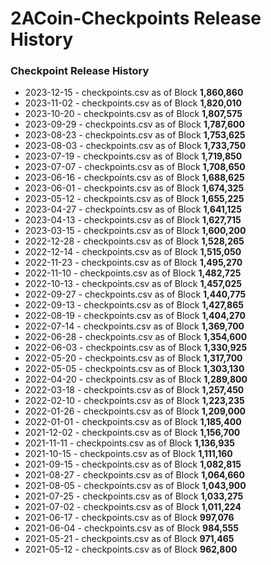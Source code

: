 # 2ACoin-Checkpoints Release History

### Checkpoint Release History
- 2023-12-15 - checkpoints.csv as of Block **1,860,860**
- 2023-11-02 - checkpoints.csv as of Block **1,820,010**
- 2023-10-20 - checkpoints.csv as of Block **1,807,575**
- 2023-09-29 - checkpoints.csv as of Block **1,787,600**
- 2023-08-23 - checkpoints.csv as of Block **1,753,625**
- 2023-08-03 - checkpoints.csv as of Block **1,733,750**
- 2023-07-19 - checkpoints.csv as of Block **1,719,850**
- 2023-07-07 - checkpoints.csv as of Block **1,708,650**
- 2023-06-16 - checkpoints.csv as of Block **1,688,625**
- 2023-06-01 - checkpoints.csv as of Block **1,674,325**
- 2023-05-12 - checkpoints.csv as of Block **1,655,225**
- 2023-04-27 - checkpoints.csv as of Block **1,641,125**
- 2023-04-13 - checkpoints.csv as of Block **1,627,715**
- 2023-03-15 - checkpoints.csv as of Block **1,600,200**
- 2022-12-28 - checkpoints.csv as of Block **1,528,265**
- 2022-12-14 - checkpoints.csv as of Block **1,515,050**
- 2022-11-23 - checkpoints.csv as of Block **1,495,270**
- 2022-11-10 - checkpoints.csv as of Block **1,482,725**
- 2022-10-13 - checkpoints.csv as of Block **1,457,025**
- 2022-09-27 - checkpoints.csv as of Block **1,440,775**
- 2022-09-13 - checkpoints.csv as of Block **1,427,865**
- 2022-08-19 - checkpoints.csv as of Block **1,404,270**
- 2022-07-14 - checkpoints.csv as of Block **1,369,700**
- 2022-06-28 - checkpoints.csv as of Block **1,354,600**
- 2022-06-03 - checkpoints.csv as of Block **1,330,925**
- 2022-05-20 - checkpoints.csv as of Block **1,317,700**
- 2022-05-05 - checkpoints.csv as of Block **1,303,130**
- 2022-04-20 - checkpoints.csv as of Block **1,289,800**
- 2022-03-18 - checkpoints.csv as of Block **1,257,450**
- 2022-02-10 - checkpoints.csv as of Block **1,223,235**
- 2022-01-26 - checkpoints.csv as of Block **1,209,000**
- 2022-01-01 - checkpoints.csv as of Block **1,185,400**
- 2021-12-02 - checkpoints.csv as of Block **1,156,700**
- 2021-11-11 - checkpoints.csv as of Block **1,136,935**
- 2021-10-15 - checkpoints.csv as of Block **1,111,160**
- 2021-09-15 - checkpoints.csv as of Block **1,082,815**
- 2021-08-27 - checkpoints.csv as of Block **1,064,660**
- 2021-08-05 - checkpoints.csv as of Block **1,043,900**
- 2021-07-25 - checkpoints.csv as of Block **1,033,275**
- 2021-07-02 - checkpoints.csv as of Block **1,011,224**
- 2021-06-17 - checkpoints.csv as of Block   **997,076**
- 2021-06-04 - checkpoints.csv as of Block   **984,555**
- 2021-05-21 - checkpoints.csv as of Block   **971,465**
- 2021-05-12 - checkpoints.csv as of Block   **962,800**

